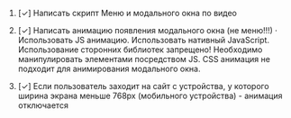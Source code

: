 1) [✓] Написать скрипт Меню и модального окна по видео

2) [✓] Написать анимацию появления модального окна (не меню!!!)
· Использовать JS анимацию. Использовать нативный JavaScript. Использование сторонних библиотек запрещено!
Необходимо манипулировать элементами посредством JS. СSS анимация не подходит для анимирования модального окна. 

3) [✓] Если пользователь заходит на сайт с устройства, у которого ширина экрана меньше 768px (мобильного устройства) - анимация отключается